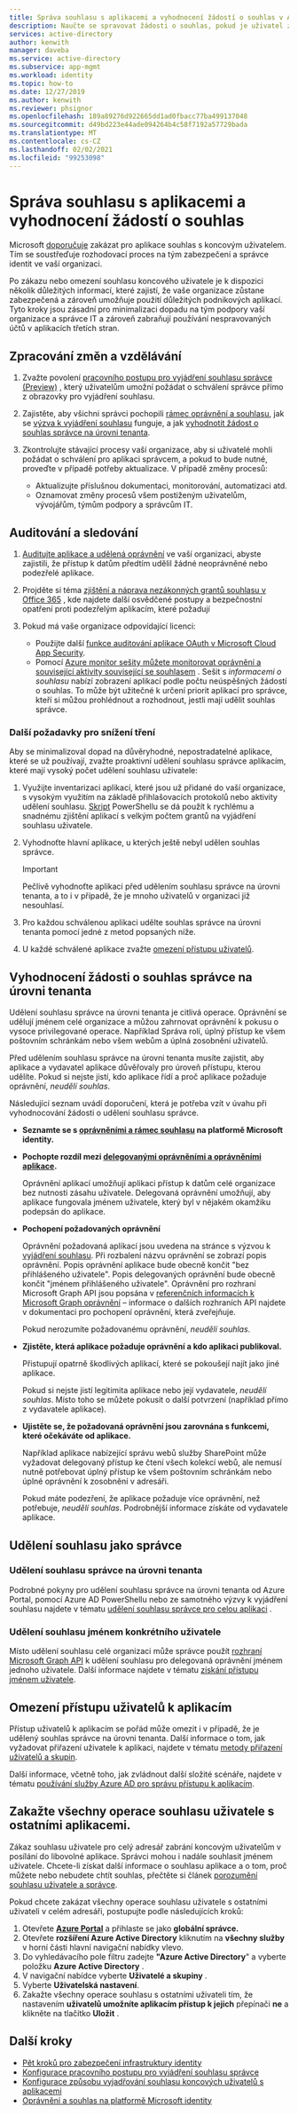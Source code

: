 ```yaml
---
title: Správa souhlasu s aplikacemi a vyhodnocení žádostí o souhlas v Azure Active Directory
description: Naučte se spravovat žádosti o souhlas, pokud je uživatel zakázaný nebo omezený, a jak vyhodnotit žádost o souhlas správce na úrovni tenanta pro aplikaci v Azure Active Directory.
services: active-directory
author: kenwith
manager: daveba
ms.service: active-directory
ms.subservice: app-mgmt
ms.workload: identity
ms.topic: how-to
ms.date: 12/27/2019
ms.author: kenwith
ms.reviewer: phsignor
ms.openlocfilehash: 189a89276d922665dd1ad0fbacc77ba499137048
ms.sourcegitcommit: d49bd223e44ade094264b4c58f7192a57729bada
ms.translationtype: MT
ms.contentlocale: cs-CZ
ms.lasthandoff: 02/02/2021
ms.locfileid: "99253098"
---
```

# <a name="managing-consent-to-applications-and-evaluating-consent-requests"></a>Správa souhlasu s aplikacemi a vyhodnocení žádostí o souhlas

Microsoft [doporučuje](../../security/fundamentals/steps-secure-identity.md#restrict-user-consent-operations) zakázat pro aplikace souhlas s koncovým uživatelem. Tím se soustřeďuje rozhodovací proces na tým zabezpečení a správce identit ve vaší organizaci.

Po zákazu nebo omezení souhlasu koncového uživatele je k dispozici několik důležitých informací, které zajistí, že vaše organizace zůstane zabezpečená a zároveň umožňuje použití důležitých podnikových aplikací. Tyto kroky jsou zásadní pro minimalizaci dopadu na tým podpory vaší organizace a správce IT a zároveň zabraňují používání nespravovaných účtů v aplikacích třetích stran.

## <a name="process-changes-and-education"></a>Zpracování změn a vzdělávání

 1. Zvažte povolení [pracovního postupu pro vyjádření souhlasu správce (Preview)](configure-admin-consent-workflow.md) , který uživatelům umožní požádat o schválení správce přímo z obrazovky pro vyjádření souhlasu.

 2. Zajistěte, aby všichni správci pochopili [rámec oprávnění a souhlasu](../develop/consent-framework.md), jak se [výzva k vyjádření souhlasu](../develop/application-consent-experience.md) funguje, a jak [vyhodnotit žádost o souhlas správce na úrovni tenanta](#evaluating-a-request-for-tenant-wide-admin-consent).
 3. Zkontrolujte stávající procesy vaší organizace, aby si uživatelé mohli požádat o schválení pro aplikaci správcem, a pokud to bude nutné, proveďte v případě potřeby aktualizace. V případě změny procesů:
    * Aktualizujte příslušnou dokumentaci, monitorování, automatizaci atd.
    * Oznamovat změny procesů všem postiženým uživatelům, vývojářům, týmům podpory a správcům IT.

## <a name="auditing-and-monitoring"></a>Auditování a sledování

1. [Auditujte aplikace a udělená oprávnění](../../security/fundamentals/steps-secure-identity.md#audit-apps-and-consented-permissions) ve vaší organizaci, abyste zajistili, že přístup k datům předtím udělil žádné neoprávněné nebo podezřelé aplikace.

2. Projděte si téma [zjištění a náprava nezákonných grantů souhlasu v Office 365](/microsoft-365/security/office-365-security/detect-and-remediate-illicit-consent-grants) , kde najdete další osvědčené postupy a bezpečnostní opatření proti podezřelým aplikacím, které požadují

3. Pokud má vaše organizace odpovídající licenci:

    * Použijte další [funkce auditování aplikace OAuth v Microsoft Cloud App Security](/cloud-app-security/investigate-risky-oauth).
    * Pomocí [Azure monitor sešity můžete monitorovat oprávnění a související aktivity související se souhlasem](../reports-monitoring/howto-use-azure-monitor-workbooks.md) . Sešit s *informacemi o souhlasu* nabízí zobrazení aplikací podle počtu neúspěšných žádostí o souhlas. To může být užitečné k určení priorit aplikací pro správce, kteří si můžou prohlédnout a rozhodnout, jestli mají udělit souhlas správce.

### <a name="additional-considerations-for-reducing-friction"></a>Další požadavky pro snížení tření

Aby se minimalizoval dopad na důvěryhodné, nepostradatelné aplikace, které se už používají, zvažte proaktivní udělení souhlasu správce aplikacím, které mají vysoký počet udělení souhlasu uživatele:

1. Využijte inventarizaci aplikací, které jsou už přidané do vaší organizace, s vysokým využitím na základě přihlašovacích protokolů nebo aktivity udělení souhlasu. [Skript](https://gist.github.com/psignoret/41793f8c6211d2df5051d77ca3728c09) PowerShellu se dá použít k rychlému a snadnému zjištění aplikací s velkým počtem grantů na vyjádření souhlasu uživatele.

2. Vyhodnoťte hlavní aplikace, u kterých ještě nebyl udělen souhlas správce.

   > [!IMPORTANT]
   > Pečlivě vyhodnoťte aplikaci před udělením souhlasu správce na úrovni tenanta, a to i v případě, že je mnoho uživatelů v organizaci již nesouhlasí.

3. Pro každou schválenou aplikaci udělte souhlas správce na úrovni tenanta pomocí jedné z metod popsaných níže.

4. U každé schválené aplikace zvažte [omezení přístupu uživatelů](configure-user-consent.md).

## <a name="evaluating-a-request-for-tenant-wide-admin-consent"></a>Vyhodnocení žádosti o souhlas správce na úrovni tenanta

Udělení souhlasu správce na úrovni tenanta je citlivá operace.  Oprávnění se udělují jménem celé organizace a můžou zahrnovat oprávnění k pokusu o vysoce privilegované operace. Například Správa rolí, úplný přístup ke všem poštovním schránkám nebo všem webům a úplná zosobnění uživatelů.

Před udělením souhlasu správce na úrovni tenanta musíte zajistit, aby aplikace a vydavatel aplikace důvěřovaly pro úroveň přístupu, kterou udělíte. Pokud si nejste jistí, kdo aplikace řídí a proč aplikace požaduje oprávnění, *neudělí souhlas*.

Následující seznam uvádí doporučení, která je potřeba vzít v úvahu při vyhodnocování žádosti o udělení souhlasu správce.

* **Seznamte se s [oprávněními a rámec souhlasu](../develop/consent-framework.md) na platformě Microsoft identity.**

* **Pochopte rozdíl mezi [delegovanými oprávněními a oprávněními aplikace](../develop/v2-permissions-and-consent.md#permission-types).**

   Oprávnění aplikací umožňují aplikaci přístup k datům celé organizace bez nutnosti zásahu uživatele. Delegovaná oprávnění umožňují, aby aplikace fungovala jménem uživatele, který byl v nějakém okamžiku podepsán do aplikace.

* **Pochopení požadovaných oprávnění**

   Oprávnění požadovaná aplikací jsou uvedena na stránce s výzvou k [vyjádření souhlasu](../develop/application-consent-experience.md). Při rozbalení názvu oprávnění se zobrazí popis oprávnění. Popis oprávnění aplikace bude obecně končit "bez přihlášeného uživatele". Popis delegovaných oprávnění bude obecně končit "jménem přihlášeného uživatele". Oprávnění pro rozhraní Microsoft Graph API jsou popsána v [referenčních informacích k Microsoft Graph oprávnění](/graph/permissions-reference) – informace o dalších rozhraních API najdete v dokumentaci pro pochopení oprávnění, která zveřejňuje.

   Pokud nerozumíte požadovanému oprávnění, *neudělí souhlas*.

* **Zjistěte, která aplikace požaduje oprávnění a kdo aplikaci publikoval.**

   Přistupují opatrně škodlivých aplikací, které se pokoušejí najít jako jiné aplikace.

   Pokud si nejste jistí legitimita aplikace nebo její vydavatele, *neudělí souhlas*. Místo toho se můžete pokusit o další potvrzení (například přímo z vydavatele aplikace).

* **Ujistěte se, že požadovaná oprávnění jsou zarovnána s funkcemi, které očekáváte od aplikace.**

   Například aplikace nabízející správu webů služby SharePoint může vyžadovat delegovaný přístup ke čtení všech kolekcí webů, ale nemusí nutně potřebovat úplný přístup ke všem poštovním schránkám nebo úplné oprávnění k zosobnění v adresáři.

   Pokud máte podezření, že aplikace požaduje více oprávnění, než potřebuje, *neudělí souhlas*. Podrobnější informace získáte od vydavatele aplikace.

## <a name="granting-consent-as-an-administrator"></a>Udělení souhlasu jako správce

### <a name="granting-tenant-wide-admin-consent"></a>Udělení souhlasu správce na úrovni tenanta
Podrobné pokyny pro udělení souhlasu správce na úrovni tenanta od Azure Portal, pomocí Azure AD PowerShellu nebo ze samotného výzvy k vyjádření souhlasu najdete v tématu [udělení souhlasu správce pro celou aplikaci](grant-admin-consent.md) .

### <a name="granting-consent-on-behalf-of-a-specific-user"></a>Udělení souhlasu jménem konkrétního uživatele
Místo udělení souhlasu celé organizaci může správce použít [rozhraní Microsoft Graph API](/graph/use-the-api) k udělení souhlasu pro delegovaná oprávnění jménem jednoho uživatele. Další informace najdete v tématu [získání přístupu jménem uživatele](/graph/auth-v2-user).

## <a name="limiting-user-access-to-applications"></a>Omezení přístupu uživatelů k aplikacím
Přístup uživatelů k aplikacím se pořád může omezit i v případě, že je udělený souhlas správce na úrovni tenanta. Další informace o tom, jak vyžadovat přiřazení uživatele k aplikaci, najdete v tématu [metody přiřazení uživatelů a skupin](./assign-user-or-group-access-portal.md).

Další informace, včetně toho, jak zvládnout další složité scénáře, najdete v tématu [používání služby Azure AD pro správu přístupu k aplikacím](what-is-access-management.md).

## <a name="disable-all-future-user-consent-operations-to-any-application"></a>Zakažte všechny operace souhlasu uživatele s ostatními aplikacemi.
Zákaz souhlasu uživatele pro celý adresář zabrání koncovým uživatelům v posílání do libovolné aplikace. Správci mohou i nadále souhlasit jménem uživatele. Chcete-li získat další informace o souhlasu aplikace a o tom, proč můžete nebo nebudete chtít souhlas, přečtěte si článek [porozumění souhlasu uživatele a správce](../develop/howto-convert-app-to-be-multi-tenant.md).

Pokud chcete zakázat všechny operace souhlasu uživatele s ostatními uživateli v celém adresáři, postupujte podle následujících kroků:
1.  Otevřete [**Azure Portal**](https://portal.azure.com/) a přihlaste se jako **globální správce.**
2.  Otevřete **rozšíření Azure Active Directory** kliknutím na **všechny služby** v horní části hlavní navigační nabídky vlevo.
3.  Do vyhledávacího pole filtru zadejte **"Azure Active Directory**" a vyberte položku **Azure Active Directory** .
4.  V navigační nabídce vyberte **Uživatelé a skupiny** .
5.  Vyberte **Uživatelská nastavení**.
6.  Zakažte všechny operace souhlasu s ostatními uživateli tím, že nastavením **uživatelů umožníte aplikacím přístup k jejich** přepínači **ne** a klikněte na tlačítko **Uložit** .

## <a name="next-steps"></a>Další kroky
* [Pět kroků pro zabezpečení infrastruktury identity](../../security/fundamentals/steps-secure-identity.md#before-you-begin-protect-privileged-accounts-with-mfa)
* [Konfigurace pracovního postupu pro vyjádření souhlasu správce](configure-admin-consent-workflow.md)
* [Konfigurace způsobu vyjadřování souhlasu koncových uživatelů s aplikacemi](configure-user-consent.md)
* [Oprávnění a souhlas na platformě Microsoft identity](../develop/v2-permissions-and-consent.md)